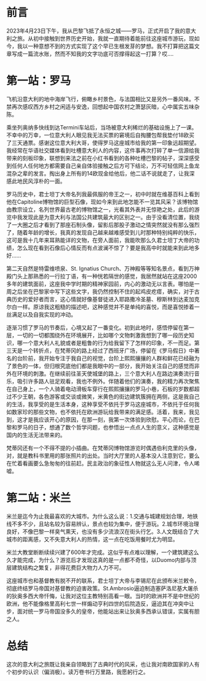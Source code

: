 # 前言
2023年4月23日下午，我从巴黎飞抵了永恒之城——罗马，正式开启了我的意大利之旅。从初中接触到世界历史开始，我就一直期待着能前往这座城市游玩，现如今，我以一种意想不到的方式实现了这个早已生根发芽的梦想。我不打算把这篇文章写成一篇流水账，然而不知我的文字功底可否撑得起这一打算？哎….

# 第一站：罗马
飞机沿意大利的地中海岸飞行，俯瞰乡村景色，与法国相比又是另外一番风味。不禁再次感叹西方乡村之闲适与安逸，回想起中国农村之萧瑟灰暗，心中属实五味杂陈。

乘坐列奥纳多快线到达Termini车站后，当场被意大利稀烂的基础设施上了一课。不幸中的万幸，一位意大利人眼见我无法买票的窘境后自掏腰包帮我垫付18欧买了三天通票。感谢这位意大利大哥，使得罗马这座城市给我的第一印象远超期望。我经常在华语社交媒体看到吐槽意大利人的内容，这件事再次打碎了单一信源给我带来的刻板印象，联想到来法之前在小红书看到的各种吐槽巴黎的帖子，深深感受到任何人任何地方都需要自己亲自体验接触之后方可下结论，万不可轻信网上鱼龙混杂之辈的发言。掏出身上所有的14欧现金给他后，他二话不说就走了，让我深感此地民风淳朴的一面。

罗马历史中，君士坦丁大帝名列我最佩服的帝王之一，初中时就在维基百科上看到他在Capitoline博物馆的巨型石像，现如今来到此地怎能不一览其风采？该博物馆由教宗设立，名列世界最古老的博物馆之一，光看其外表并无惊艳之处，此后的游览中我发现此是为意大利与法国公共建筑最大的区别之一。由于没看清位置，我绕了一大圈之后才看到了那座石制头像，留影后那股子激动之情突然就没有那么强烈了，随着年龄的增长，我真的发现自己越来越难感受到儿时那种特别纯粹的快乐，这可是我十几年来耳熟能详的文物，在旁人面前，我能吹那么久君士坦丁大帝的功绩，怎么现在看到石像后心情反而有点波澜不惊了？要是我高中时就能来到此地多好……

第二天自然是特雷维喷泉、St. Ignatius Church、万神殿等等知名景点，看到万神殿门头上那熟悉的一行拉丁语，有一种恍若隔世的感觉，我居然就站在这座2000多年的建筑面前，这座我中学时期的精神家园前，内心的激动无以言表。哪怕是一周之后坐在巴黎家中写下这些文字，我仍然控制不住的起鸡皮疙瘩，确实，对于古典历史的爱好者而言，这心情就好像基督徒进入耶路撒冷圣墓、穆斯林到达麦加克尔白一样。原谅我这粗糙的描述吧，这种感觉并不是单纯的喜悦，而是喜悦掺着一丝满足以及自我实现的冲动。

逐渐习惯了罗马的节奏后，心境又起了一番变化。初到此地时，感悟停留在第一层，一切的一切都围绕外在环境展开，比如哪个文物刺激我想到了哪一段历史知识，哪一个意大利人礼貌或者是粗鲁的行为给我留下了怎样的印象，不一而足。第三天是一个转折点，在梵蒂冈的路上经过了西班牙广场，停留在《罗马假日》中著名的台阶前，我开始专注于我自己的视觉，台阶上熙熙攘攘的人群和鲜花已经融为了景色的一体，但归根究底他们都是我眼中的一部分，我开始关注自己的感觉而非外在环境的刺激。在继续前往圣天使城堡的路上，三个意大利人在路边演奏流行音乐，吸引许多路人驻足观看，我也不例外。伴随着他们的演奏，我的精力再次聚焦在自己身上，一个人骑着电动滑板车穿行在熙熙攘攘的罗马小巷，石板的岁数都超过不少王朝，各色游客或交谈或微笑，米黄色的街边建筑簇拥在两侧，这是我自己的生活，我享受的是生活本身，这种享受不依托于罗马这座城市，不依托于任何我如数家珍的那些文物，也不依托在欧洲游玩给我带来的满足感。活着，我来，我见到，这才是我应该开心的原因，在那一刻，我第一次体验到欣慰。平心而论，在巴黎和罗马的日子，想通了数个哲学问题，也参悟出一点点人生的意义，这种感觉是国内的生活无法带来的。

梵蒂冈还有一个不得不提的小插曲。在梵蒂冈博物馆游览时偶遇伯利克里的头像，对，就是教科书里用的那张照片的出处。当时大厅里的人基本没人注意到它，要么在忙着看画要么急匆匆的往前赶。民主政治的象征性人物就这么无人问津，令人唏嘘。

# 第二站：米兰
米兰是迄今为止我最喜欢的大城市。为什么这么说：1.交通与城建规划合理，地铁线不多不少，且站名较为容易辨认，景点也较为集中，便于游玩。2.城市环境治理良好，不像巴黎一样臭气熏天，也没有多少流浪汉在街头行乞。3.人文既结合了大城市的距离感，又不失意大利人的热情，这一点在吃饭用餐时尤为明显。

米兰大教堂断断续续兴建了600年才完成。这似乎有点难以理解，一个建筑建这么久才能完成，为什么？游览后才发现这真的是一点都不奇怪，以Duomo内部与顶层建筑结构之繁复，非得花费巨大物力人力不可。

这座城市也和基督教有脱不开的联系，君士坦丁大帝与李锡尼在此颁布米兰敕令，彻底终结罗马帝国对基督教的迫害政策。St.Ambrosio逼迫制造塞萨洛尼基大屠杀的狄奥多西大帝忏悔，让我对这位主教特别高看一眼。当时的欧洲并不是中世纪的欧洲，他不能像格里高利七世一样煽动亨利四世的后院造反，逼迫其在冲突中让步，面对统一罗马帝国没多久的皇帝，他能站出来让狄奥多西承认错误，实属有胆之人。

# 总结
这次的意大利之旅既让我亲自领略到了古典时代的风采，也让我对南欧国家的人有个初步的认识（偏消极）。读万卷书行万里路，我愿躬行之。